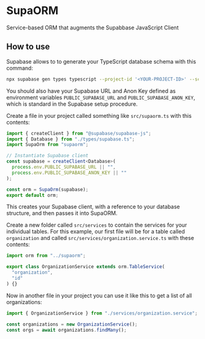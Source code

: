 # SupaORM

Service-based ORM that augments the Supabbase JavaScript Client

## How to use

Supabase allows to to generate your TypeScript database schema with this command:

```bash
npx supabase gen types typescript --project-id '<YOUR-PROJECT-ID>' --schema public > src/types/supabase.ts
```

You should also have your Supabase URL and Anon Key defined as environment variables `PUBLIC_SUPABASE_URL` and `PUBLIC_SUPABASE_ANON_KEY`, which is standard in the Supabase setup procedure.

Create a file in your project called something like `src/supaorm.ts` with this contents:

```typescript
import { createClient } from "@supabase/supabase-js";
import { Database } from "./types/supabase.ts";
import SupaOrm from "supaorm";

// Instantiate Supabase client
const supabase = createClient<Database>(
  process.env.PUBLIC_SUPABASE_URL || "",
  process.env.PUBLIC_SUPABASE_ANON_KEY || ""
);

const orm = SupaOrm(supabase);
export default orm;
```

This creates your Supabase client, with a reference to your database structure, and then passes it into SupaORM.

Create a new folder called `src/services` to contain the services for your individual tables. For this example, our first file will be for a table called `organization` and called `src/services/organization.service.ts` with these contents:

```typescript
import orm from "../supaorm";

export class OrganizationService extends orm.TableService(
  "organization",
  "id"
) {}
```

Now in another file in your project you can use it like this to get a list of all organizations:

```typescript
import { OrganizationService } from "./services/organization.service";

const organizations = new OrganizationService();
const orgs = await organizations.findMany();
```
